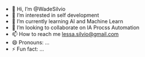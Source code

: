 - 👋 Hi, I’m @WadeSilvio
- 👀 I’m interested in self development
- 🌱 I’m currently learning AI and Machine Learn
- 💞️ I’m looking to collaborate on IA Procss Automation
- 📫 How to reach me lessa.silvio@gmail.com
- 😄 Pronouns: ...
- ⚡ Fun fact: ...

<!---
WadeSilvio/WadeSilvio is a ✨ special ✨ repository because its `README.md` (this file) appears on your GitHub profile.
You can click the Preview link to take a look at your changes.
--->
